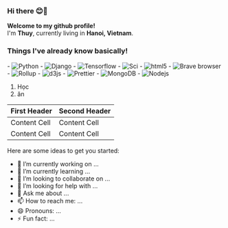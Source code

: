### Hi there 😊👋

<p><b>Welcome to my github profile!</b> </br> I'm <b>Thuy</b>, currently living in <b>Hanoi, Vietnam</b>. </p>

<h3>Things I've already know basically!</h3>
<p>
  - <img alt="Python" src="https://img.shields.io/badge/-Python-3366FF?style=flat-square&logo=python&logoColor=white" />
  - <img alt="Django" src="https://img.shields.io/badge/-Django-092E20?style=flat-square&logo=django&logoColor=white" />
  - <img alt="Tensorflow" src="https://img.shields.io/badge/-Tensorflow-FF6F00?style=flat-square&logo=tensorflow&logoColor=white" />
  - <img alt="Sci" src="https://img.shields.io/badge/--F7931E?style=flat-square&logo=npm&logoColor=white" />
  - <img alt="html5" src="https://img.shields.io/badge/-HTML5-E34F26?style=flat-square&logo=html5&logoColor=white" />
  - <img alt="Brave browser" src="https://img.shields.io/badge/-Brave_Browser-FB542B?style=flat-square&logo=brave&logoColor=white" />
  - <img alt="Rollup" src="https://img.shields.io/badge/-Rollup-EC4A3F?style=flat-square&logo=rollup.js&logoColor=white" />
  - <img alt="d3js" src="https://img.shields.io/badge/-D3.js-F9A03C?style=flat-square&logo=d3.js&logoColor=white" />
  - <img alt="Prettier" src="https://img.shields.io/badge/-Prettier-F7B93E?style=flat-square&logo=prettier&logoColor=white" />
  - <img alt="MongoDB" src="https://img.shields.io/badge/-MongoDB-13aa52?style=flat-square&logo=mongodb&logoColor=white" />
  - <img alt="Nodejs" src="https://img.shields.io/badge/-Nodejs-43853d?style=flat-square&logo=Node.js&logoColor=white" />
</p>

1. Học
2. ăn

| First Header  | Second Header |
| ------------- | ------------- |
| Content Cell  | Content Cell  |
| Content Cell  | Content Cell  |

Here are some ideas to get you started:

- 🔭 I’m currently working on ...
- 🌱 I’m currently learning ...
- 👯 I’m looking to collaborate on ...
- 🤔 I’m looking for help with ...
- 💬 Ask me about ...
- 📫 How to reach me: ...
- 😄 Pronouns: ...
- ⚡ Fun fact: ...

